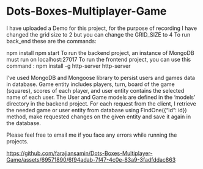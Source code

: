 # Dots-Boxes-Multiplayer-Game

I have uploaded a Demo for this project, for the purpose of recording I have changed the grid size to 2 but you can change the GRID_SIZE to 4
To run back_end these are the commands:

npm install
npm start 
To run the backend project, an instance of MongoDB must run on localhost:27017
To run the frontend project, you can use this command :
npm install -g http-server
http-server




I’ve used MongoDB and Mongoose library to persist users and games data in database.
Game entity includes players, turn, board of the game (squares), scores of each player, and user entity contains the selected name of each user.
The User and Game models are defined in the ‘models' directory in the backend project. For each request from the client, I retrieve the needed game or user entity from database using FindOne({“id”: id}) method, make requested changes on the given entity and save it again in the database. 

Please feel free to email me if you face any errors while running the projects.

https://github.com/farajiansamin/Dots-Boxes-Multiplayer-Game/assets/69571890/6f94adab-7f47-4c0e-83a9-3fadfddac863

